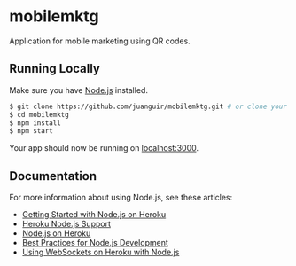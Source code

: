 # mobilemktg

Application for mobile marketing using QR codes. 



## Running Locally

Make sure you have [Node.js](http://nodejs.org/) installed.

```sh
$ git clone https://github.com/juanguir/mobilemktg.git # or clone your own fork
$ cd mobilemktg
$ npm install
$ npm start
```

Your app should now be running on [localhost:3000](http://localhost:3000/).

## Documentation

For more information about using Node.js, see these articles:

- [Getting Started with Node.js on Heroku](https://devcenter.heroku.com/articles/getting-started-with-nodejs)
- [Heroku Node.js Support](https://devcenter.heroku.com/articles/nodejs-support)
- [Node.js on Heroku](https://devcenter.heroku.com/categories/nodejs)
- [Best Practices for Node.js Development](https://devcenter.heroku.com/articles/node-best-practices)
- [Using WebSockets on Heroku with Node.js](https://devcenter.heroku.com/articles/node-websockets)
